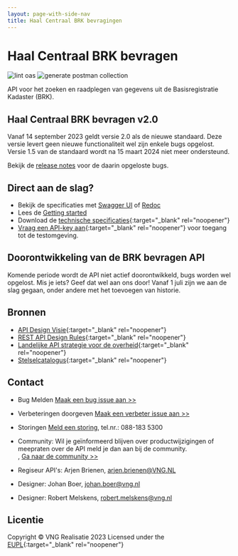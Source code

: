 ```yaml
---
layout: page-with-side-nav
title: Haal Centraal BRK bevragingen
---
```


# Haal Centraal BRK bevragen

![lint oas](https://github.com/VNG-Realisatie/Haal-Centraal-BRK-bevragen/workflows/lint-oas/badge.svg)
![generate postman collection](https://github.com/VNG-Realisatie/Haal-Centraal-BRK-bevragen/workflows/generate-postman-collection/badge.svg)

API voor het zoeken en raadplegen van gegevens uit de Basisregistratie Kadaster (BRK).

## Haal Centraal BRK bevragen v2.0

Vanaf 14 september 2023 geldt versie 2.0 als de nieuwe standaard. Deze versie levert geen nieuwe functionaliteit wel zijn enkele bugs opgelost. Versie 1.5 van de standaard wordt na 15 maart 2024 niet meer ondersteund.

Bekijk de [release notes](./releasenotes) voor de daarin opgeloste bugs.

## Direct aan de slag?

* Bekijk de specificaties met [Swagger UI](./swagger-ui-2.0) of [Redoc](./redoc-2.0)
* Lees de [Getting started](./getting-started)
* Download de [technische specificaties](https://github.com/VNG-Realisatie/Haal-Centraal-BRK-bevragen/blob/master/specificatie/genereervariant/openapi.yaml){:target="_blank" rel="noopener"}
* [Vraag een API-key aan](https://formulieren.kadaster.nl/aanmelden_brk_bevragen){:target="_blank" rel="noopener"} voor toegang tot de testomgeving.

## Doorontwikkeling van de BRK bevragen API

Komende periode wordt de API niet actief doorontwikkeld, bugs worden wel opgelost. Mis je iets? Geef dat wel aan ons door! Vanaf 1 juli zijn we aan de slag gegaan, onder andere met het toevoegen van historie.

## Bronnen

* [API Design Visie](https://github.com/Geonovum/KP-APIs/blob/master/overleggen/Werkgroep%20API%20design%20visie/API%20Design%20Visie.md){:target="_blank" rel="noopener"}
* [REST API Design Rules](https://docs.geostandaarden.nl/api/API-Designrules/){:target="_blank" rel="noopener"}
* [Landelijke API strategie voor de overheid](https://geonovum.github.io/KP-APIs/){:target="_blank" rel="noopener"}
* [Stelselcatalogus](https://www.stelselcatalogus.nl/registraties/BRK/){:target="_blank" rel="noopener"}

## Contact

* Bug Melden
  [Maak een bug issue aan >>](https://github.com/VNG-Realisatie/Haal-Centraal-BRK-bevragen/issues/new?assignees=&labels=bug&template=bug_report.md&title=)
* Verbeteringen doorgeven
  [Maak een verbeter issue aan >>](https://github.com/VNG-Realisatie/Haal-Centraal-BRK-bevragen/issues/new?assignees=&labels=enhancement&template=enhancement.md&title=)
* Storingen
  [Meld een storing](https://formulieren.kadaster.nl/contact_brk_bevragen), tel.nr.: 088-183 5300
* Community: Wil je geïnformeerd blijven over productwijzigingen of meepraten over de API meld je dan aan bij de community.<br/>, [Ga naar de community >>](https://haalcentraal.pleio.nl/groups/view/6b593619-4d1d-4ccb-a980-0190b449bfa2/community-brk-api)


* Regiseur API's: Arjen Brienen, [arjen.brienen@VNG.NL](mailto:arjen.brienen@VNG.NL)
* Designer: Johan Boer, [johan.boer@vng.nl](mailto:johan.boer@vng.nl)
* Designer: Robert Melskens, [robert.melskens@vng.nl](mailto:robert.melskens@vng.nl)

## Licentie

Copyright &copy; VNG Realisatie 2023
Licensed under the [EUPL](https://github.com/VNG-Realisatie/Haal-Centraal-BRK-bevragen/blob/master/LICENCE.md){:target="_blank" rel="noopener"}
